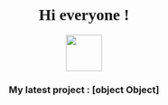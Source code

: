 <div class="title-main" align="center" flex-direction="column">
    <h1 style="font-family: MS Sans Serif">Hi everyone !</h1> 
    <img src="https://github.com/images/mona-whisper.gif" width="64" height="64">
    <div class="last">
        <h3>My latest project : [object Object]</h3>
    </div>
</div>

<!--
**Zaouich123/Zaouich123** is a ✨ _special_ ✨ repository because its `README.md` (this file) appears on your GitHub profile.

Here are some ideas to get you started:

- 🔭 I’m currently working on ...
- 🌱 I’m currently learning ...
- 👯 I’m looking to collaborate on ...
- 🤔 I’m looking for help with ...
- 💬 Ask me about ...
- 📫 How to reach me: ...
- 😄 Pronouns: ...
- ⚡ Fun fact: ...
-->
